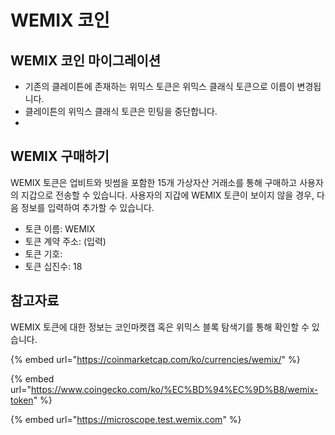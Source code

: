 # WEMIX 코인

## WEMIX 코인 마이그레이션

* 기존의 클레이튼에 존재하는 위믹스 토큰은 위믹스 클래식 토큰으로 이름이 변경됩니다.
* 클레이튼의 위믹스 클래식 토큰은 민팅을 중단합니다.
*

## WEMIX 구매하기

WEMIX 토큰은 업비트와 빗썸을 포함한 15개 가상자산 거래소를 통해 구매하고 사용자의 지갑으로 전송할 수 있습니다. 사용자의 지갑에 WEMIX 토큰이 보이지 않을 경우, 다음 정보를 입력하여 추가할 수 있습니다.

* 토큰 이름: WEMIX
* 토큰 계약 주소: (입력)
* 토큰 기호:&#x20;
* 토큰 십진수: 18

## 참고자료

WEMIX 토큰에 대한 정보는 코인마켓캡 혹은 위믹스 블록 탐색기를 통해 확인할 수 있습니다.

{% embed url="https://coinmarketcap.com/ko/currencies/wemix/" %}

{% embed url="https://www.coingecko.com/ko/%EC%BD%94%EC%9D%B8/wemix-token" %}

{% embed url="https://microscope.test.wemix.com" %}
